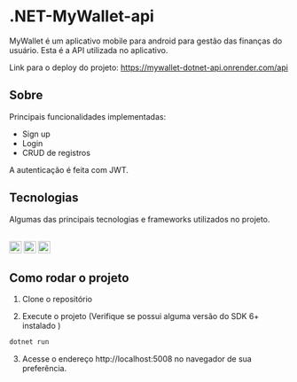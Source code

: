 # .NET-MyWallet-api

MyWallet é um aplicativo mobile para android para gestão das finanças do usuário. Esta é a API utilizada no aplicativo.

Link para o deploy do projeto: https://mywallet-dotnet-api.onrender.com/api

## Sobre

Principais funcionalidades implementadas:

- Sign up
- Login
- CRUD de registros

A autenticação é feita com JWT.

## Tecnologias

Algumas das principais tecnologias e frameworks utilizados no projeto.<br/><br/>

<div>
    <img src="https://img.shields.io/badge/C%23-239120?style=for-the-badge&logo=c-sharp&logoColor=white" height="22px"/>
    <img src="https://img.shields.io/badge/.NET-512BD4?style=for-the-badge&logo=dotnet&logoColor=white" height="22px" />
    <img src="https://img.shields.io/badge/PostgreSQL-316192?style=for-the-badge&logo=postgresql&logoColor=white" height="22px" />
</div>

## Como rodar o projeto

1. Clone o repositório

2. Execute o projeto (Verifique se possui alguma versão do SDK 6+ instalado )

```bash
dotnet run
```

3. Acesse o endereço http://localhost:5008 no navegador de sua preferência. 